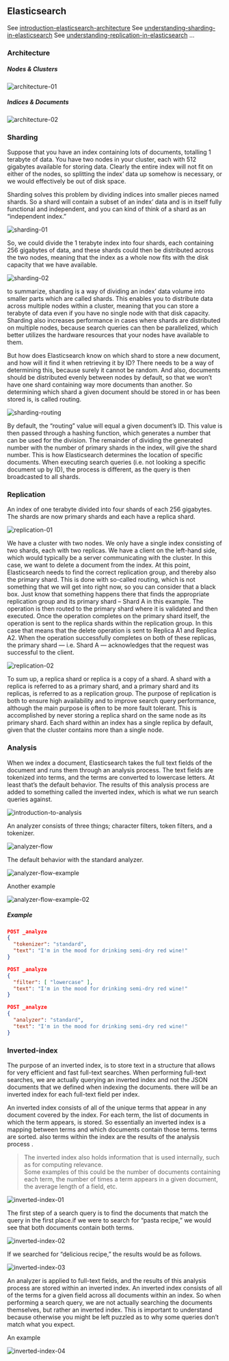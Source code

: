 ## Elasticsearch

See [introduction-elasticsearch-architecture](https://codingexplained.com/coding/elasticsearch/introduction-elasticsearch-architecture)
See [understanding-sharding-in-elasticsearch](https://codingexplained.com/coding/elasticsearch/understanding-sharding-in-elasticsearch)
See [understanding-replication-in-elasticsearch](https://codingexplained.com/coding/elasticsearch/understanding-replication-in-elasticsearch)
...

### Architecture

##### Nodes & Clusters

![architecture-01](images/architecture/architecture-01.png)

##### Indices & Documents

![architecture-02](images/architecture/architecture-02.png)


### Sharding

Suppose that you have an index containing lots of documents, totalling 1 terabyte of data. You have two nodes in your cluster, each with 512 gigabytes available for storing data. Clearly the entire index will not fit on either of the nodes, so splitting the index’ data up somehow is necessary, or we would effectively be out of disk space.

Sharding solves this problem by dividing indices into smaller pieces named shards. So a shard will contain a subset of an index’ data and is in itself fully functional and independent, and you can kind of think of a shard as an “independent index.” 

![sharding-01](images/sharding/sharding-01.png)

So, we could divide the 1 terabyte index into four shards, each containing 256 gigabytes of data, and these shards could then be distributed across the two nodes, meaning that the index as a whole now fits with the disk capacity that we have available.

![sharding-02](images/sharding/sharding-02.png)

to summarize, sharding is a way of dividing an index’ data volume into smaller parts which are called shards. This enables you to distribute data across multiple nodes within a cluster, meaning that you can store a terabyte of data even if you have no single node with that disk capacity. Sharding also increases performance in cases where shards are distributed on multiple nodes, because search queries can then be parallelized, which better utilizes the hardware resources that your nodes have available to them.

But how does Elasticsearch know on which shard to store a new document, and how will it find it when retrieving it by ID? There needs to be a way of determining this, because surely it cannot be random. And also, documents should be distributed evenly between nodes by default, so that we won’t have one shard containing way more documents than another. So determining which shard a given document should be stored in or has been stored is, is called routing.

![sharding-routing](images/sharding/sharding-routing.png)

By default, the “routing” value will equal a given document’s ID. This value is then passed through a hashing function, which generates a number that can be used for the division. The remainder of dividing the generated number with the number of primary shards in the index, will give the shard number. This is how Elasticsearch determines the location of specific documents. When executing search queries (i.e. not looking a specific document up by ID), the process is different, as the query is then broadcasted to all shards.

### Replication

An index of one terabyte divided into four shards of each 256 gigabytes. The shards are now primary shards and each have a replica shard.

![replication-01](images/replication/replication-01.png)

We have a cluster with two nodes. We only have a single index consisting of two shards, each with two replicas. We have a client on the left-hand side, which would typically be a server communicating with the cluster. In this case, we want to delete a document from the index. At this point, Elasticsearch needs to find the correct replication group, and thereby also the primary shard. This is done with so-called routing, which is not something that we will get into right now, so you can consider that a black box. Just know that something happens there that finds the appropriate replication group and its primary shard – Shard A in this example. The operation is then routed to the primary shard where it is validated and then executed. Once the operation completes on the primary shard itself, the operation is sent to the replica shards within the replication group. In this case that means that the delete operation is sent to Replica A1 and Replica A2. When the operation successfully completes on both of these replicas, the primary shard — i.e. Shard A — acknowledges that the request was successful to the client.

![replication-02](images/replication/replication-02.png)

To sum up, a replica shard or replica is a copy of a shard. A shard with a replica is referred to as a primary shard, and a primary shard and its replicas, is referred to as a replication group. The purpose of replication is both to ensure high availability and to improve search query performance, although the main purpose is often to be more fault tolerant. This is accomplished by never storing a replica shard on the same node as its primary shard. Each shard within an index has a single replica by default, given that the cluster contains more than a single node.

### Analysis

When we index a document, Elasticsearch takes the full text fields of the document and runs them through an analysis process. The text fields are tokenized into terms, and the terms are converted to lowercase letters. At least that’s the default behavior. The results of this analysis process are added to something called the inverted index, which is what we run search queries against.

![introduction-to-analysis](images/analysis/introduction-to-analysis.png)

An analyzer consists of three things; character filters, token filters, and a tokenizer. 

![analyzer-flow](images/analysis/analyzer-flow.png)

The default behavior with the standard analyzer.

![analyzer-flow-example](images/analysis/analyzer-flow-example.png)

Another example 

![analyzer-flow-example-02](images/analysis/analyzer-flow-example-02.png)


##### Example

```json
POST _analyze
{
  "tokenizer": "standard",
  "text": "I'm in the mood for drinking semi-dry red wine!"
}

POST _analyze
{
  "filter": [ "lowercase" ],
  "text": "I'm in the mood for drinking semi-dry red wine!"
}

POST _analyze
{
  "analyzer": "standard",
  "text": "I'm in the mood for drinking semi-dry red wine!"
}
```

### Inverted-index

The purpose of an inverted index, is to store text in a structure that allows for very efficient and fast full-text searches. When performing full-text searches, we are actually querying an inverted index and not the JSON documents that we defined when indexing the documents. there will be an inverted index for each full-text field per index. 

An inverted index consists of all of the unique terms that appear in any document covered by the index. For each term, the list of documents in which the term appears, is stored. So essentially an inverted index is a mapping between terms and which documents contain those terms. terms are sorted. also terms within the index are the results of the analysis process .

> The inverted index also holds information that is used internally, such as for computing relevance. </br>
> Some examples of this could be the number of documents containing each term, the number of times a term appears in a given document, the average length of a field, etc. </br>

![inverted-index-01](images/inverted-index/inverted-index-01.png)

The first step of a search query is to find the documents that match the query in the first place.if we were to search for “pasta recipe,” we would see that both documents contain both terms.

![inverted-index-02](images/inverted-index/inverted-index-02.png)

If we searched for “delicious recipe,” the results would be as follows.

![inverted-index-03](images/inverted-index/inverted-index-03.png)

An analyzer is applied to full-text fields, and the results of this analysis process are stored within an inverted index. An inverted index consists of all of the terms for a given field across all documents within an index. So when performing a search query, we are not actually searching the documents themselves, but rather an inverted index. This is important to understand because otherwise you might be left puzzled as to why some queries don’t match what you expect.

An example

![inverted-index-04](images/inverted-index/inverted-index-04.png)

